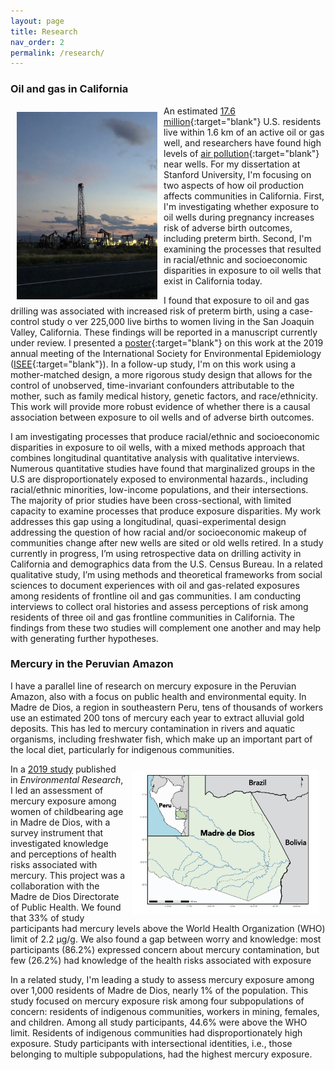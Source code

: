 ```yaml
---
layout: page
title: Research
nav_order: 2
permalink: /research/
---
```


### Oil and gas in California

<img src="/images/oil_rig.jpg" alt="" align="left" width="225" height="300" style="padding: 10px;"> An estimated [17.6 million](https://www.ncbi.nlm.nih.gov/pmc/articles/PMC5783652/){:target="blank"} U.S. residents live within 1.6 km of an active oil or gas well, and researchers have found high levels of [air pollution](https://www.sciencedirect.com/science/article/pii/S0048969712001933?via%3Dihub){:target="blank"} near wells. For my dissertation at Stanford University, I'm focusing on two aspects of how oil production affects communities in California. First, I'm investigating whether exposure to oil wells during pregnancy increases risk of adverse birth outcomes, including preterm birth. Second, I'm examining the processes that resulted in racial/ethnic and socioeconomic disparities in exposure to oil wells that exist in California today.

I found that exposure to oil and gas drilling was associated with increased risk of preterm birth, using a case-control study o ver 225,000 live births to women living in the San Joaquin Valley, California. These findings will be reported in a manuscript currently under review. I presented a [poster](https://djxgonzalez.github.io/research/201908_isee/isee_poster_final.png){:target="blank"} on this work at the 2019 annual meeting of the International Society for Environmental Epidemiology ([ISEE](https://isee2019.org/){:target="blank"}). In a follow-up study, I'm on this work using a mother-matched design, a more rigorous study design that allows for the control of unobserved, time-invariant confounders attributable to the mother, such as family medical history, genetic factors, and race/ethnicity. This work will provide more robust evidence of whether there is a causal association between exposure to oil wells and of adverse birth outcomes.

I am investigating processes that produce racial/ethnic and socioeconomic disparities in exposure to oil wells, with a mixed methods approach that combines longitudinal quantitative analysis with qualitative interviews. Numerous quantitative studies have found that marginalized groups in the U.S are disproportionately exposed to environmental hazards., including racial/ethnic minorities, low-income populations, and their intersections. The majority of prior studies have been cross-sectional, with limited capacity to examine processes that produce exposure disparities. My work addresses this gap using a longitudinal, quasi-experimental design addressing the question of how racial and/or socioeconomic makeup of communities change after new wells are sited or old wells retired. In a study currently in progress, I’m using retrospective data on drilling activity in California and demographics data from the U.S. Census Bureau. In a related qualitative study, I’m using methods and theoretical frameworks from social sciences to document experiences with oil and gas-related exposures among residents of frontline oil and gas communities. I am conducting interviews to collect oral histories and assess perceptions of risk among residents of three oil and gas frontline communities in California. The findings from these two studies will complement one another and may help with generating further hypotheses.

### Mercury in the Peruvian Amazon

I have a parallel line of research on mercury exposure in the Peruvian Amazon, also with a focus on public health and environmental equity. In Madre de Dios, a region in southeastern Peru, tens of thousands of workers use an estimated 200 tons of mercury each year to extract alluvial gold deposits. This has led to mercury contamination in rivers and aquatic organisms, including freshwater fish, which make up an important part of the local diet, particularly for indigenous communities.

<img src="/images/camep_map.jpg" alt="" align="right" width="300" height="231" style="padding: 10px;"> In a [2019 study](https://www.sciencedirect.com/science/article/abs/pii/S0013935119305833) published in *Environmental Research*, I led an assessment of mercury exposure among women of childbearing age in Madre de Dios, with a survey instrument that investigated knowledge and perceptions of health risks associated with mercury. This project was a collaboration with the Madre de Dios Directorate of Public Health. We found that 33% of study participants had mercury levels above the World Health Organization (WHO) limit of 2.2 µg/g. We also found a gap between worry and knowledge: most participants (86.2%) expressed concern about mercury contamination, but few (26.2%) had knowledge of the health risks associated with exposure

 In a related study, I'm leading a study to assess mercury exposure among over 1,000 residents of Madre de Dios, nearly 1% of the population. This study focused on mercury exposure risk among four subpopulations of concern: residents of indigenous communities, workers in mining, females, and children. Among all study participants, 44.6% were above the WHO limit. Residents of indigenous communities had disproportionately high exposure. Study participants with intersectional identities, i.e., those belonging to multiple subpopulations, had the highest mercury exposure.

